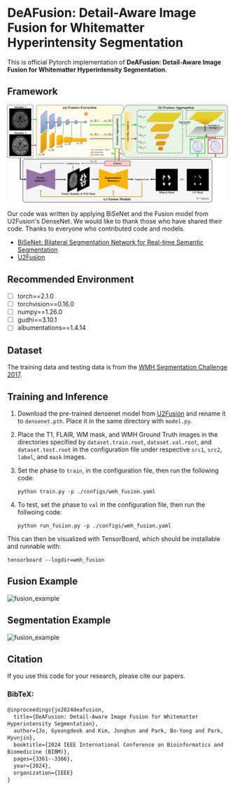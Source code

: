 # DeAFusion: Detail-Aware Image Fusion for Whitematter Hyperintensity Segmentation

This is official Pytorch implementation of **DeAFusion: Detail-Aware Image Fusion for Whitematter Hyperintensity Segmentation**.

## Framework
![framework](./assets/framework.png)

Our code was written by applying BiSeNet and the Fusion model from U2Fusion's DenseNet. We would like to thank those who have shared their code. Thanks to everyone who contributed code and models.

- [BiSeNet: Bilateral Segmentation Network for Real-time Semantic Segmentation](https://github.com/CoinCheung/BiSeNet) 
- [U2Fusion](https://github.com/ytZhang99/U2Fusion-pytorch)


## Recommended Environment
- [ ] torch==2.1.0
- [ ] torchvision==0.16.0
- [ ] numpy==1.26.0
- [ ] gudhi==3.10.1
- [ ] albumentations==1.4.14

## Dataset
The training data and testing data is from the [WMH Segmentation Challenge 2017](https://wmh.isi.uu.nl).


## Training and Inference

1. Download the pre-trained densenet model from [U2Fusion](https://github.com/ytZhang99/U2Fusion-pytorch/tree/master/model/model.pth) and rename it to `densenet.pth`. Place it in the same directory with `model.py`.

2. Place the T1, FLAIR, WM mask, and WMH Ground Truth images in the directories specified by `dataset.train.root`, `dataset.val.root`, and `dataset.test.root` in the configuration file under respective `src1`, `src2`, `label`, and `mask` images.

3. Set the phase to `train`, in the configuration file, then run the following code:
    ```
    python train.py -p ./configs/wmh_fusion.yaml
    ```
4. To test, set the phase to `val` in the configuration file, then run the follwoing code:
    ```
    python run_fusion.py -p ./configs/wmh_fusion.yaml
    ```
  
  
This can then be visualized with TensorBoard, which should be installable and runnable with:
```
tensorboard --logdir=wmh_fusion
```

## Fusion Example
![fusion_example](./assets/fusion_example.png)

## Segmentation Example
![fusion_example](./assets/segmentation_example.png)

## Citation
If you use this code for your research, please cite our papers.

### BibTeX:
```
@inproceedings{jo2024deafusion,
  title={DeAFusion: Detail-Aware Image Fusion for Whitematter Hyperintensity Segmentation},
  author={Jo, Gyeongdeok and Kim, Jonghun and Park, Bo-Yong and Park, Hyunjin},
  booktitle={2024 IEEE International Conference on Bioinformatics and Biomedicine (BIBM)},
  pages={3361--3366},
  year={2024},
  organization={IEEE}
}
```
